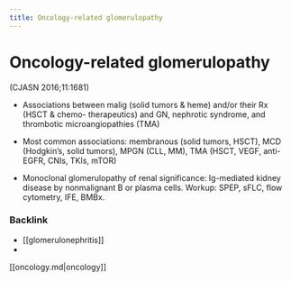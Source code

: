 ```yaml
---
title: Oncology-related glomerulopathy
---
```

# Oncology-related glomerulopathy
 (CJASN 2016;11:1681)

* Associations between malig (solid tumors & heme) and/or their Rx (HSCT & chemo- therapeutics) and GN, nephrotic syndrome, and thrombotic microangiopathies (TMA)

* Most common associations: membranous (solid tumors, HSCT), MCD (Hodgkin’s, solid tumors), MPGN (CLL, MM), TMA (HSCT, VEGF, anti-EGFR, CNIs, TKIs, mTOR)

* Monoclonal glomerulopathy of renal significance: Ig-mediated kidney disease by nonmalignant B or plasma cells. Workup: SPEP, sFLC, flow cytometry, IFE, BMBx.
 


### Backlink

- [[glomerulonephritis]] 
- 
[[oncology.md|oncology]]

